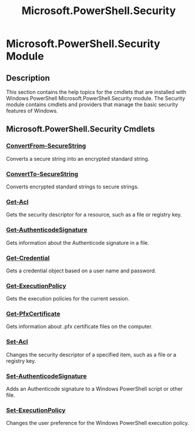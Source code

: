 ﻿---
ms.date:  06/09/2017
schema:  2.0.0
locale:  en-us
keywords:  powershell,cmdlet
Help Version:  3.1.0.2
Download Help Link:  http://go.microsoft.com/fwlink/?linkid=210602
Module Guid:  a94c8c7e-9810-47c0-b8af-65089c13a35a
title:  Microsoft.PowerShell.Security
Module Name:  Microsoft.PowerShell.Security
---
# Microsoft.PowerShell.Security Module

## Description

This section contains the help topics for the cmdlets that are installed with Windows PowerShell Microsoft.PowerShell.Security module. The Security module contains cmdlets and providers that manage the basic security features of Windows.

## Microsoft.PowerShell.Security Cmdlets

### [ConvertFrom-SecureString](ConvertFrom-SecureString.md)

Converts a secure string into an encrypted standard string.


### [ConvertTo-SecureString](ConvertTo-SecureString.md)

Converts encrypted standard strings to secure strings.


### [Get-Acl](Get-Acl.md)

Gets the security descriptor for a resource, such as a file or registry key.


### [Get-AuthenticodeSignature](Get-AuthenticodeSignature.md)

Gets information about the Authenticode signature in a file.


### [Get-Credential](Get-Credential.md)

Gets a credential object based on a user name and password.


### [Get-ExecutionPolicy](Get-ExecutionPolicy.md)

Gets the execution policies for the current session.


### [Get-PfxCertificate](Get-PfxCertificate.md)

Gets information about .pfx certificate files on the computer.


### [Set-Acl](Set-Acl.md)

Changes the security descriptor of a specified item, such as a file or a registry key.


### [Set-AuthenticodeSignature](Set-AuthenticodeSignature.md)

Adds an Authenticode signature to a Windows PowerShell script or other file.


### [Set-ExecutionPolicy](Set-ExecutionPolicy.md)

Changes the user preference for the Windows PowerShell execution policy.